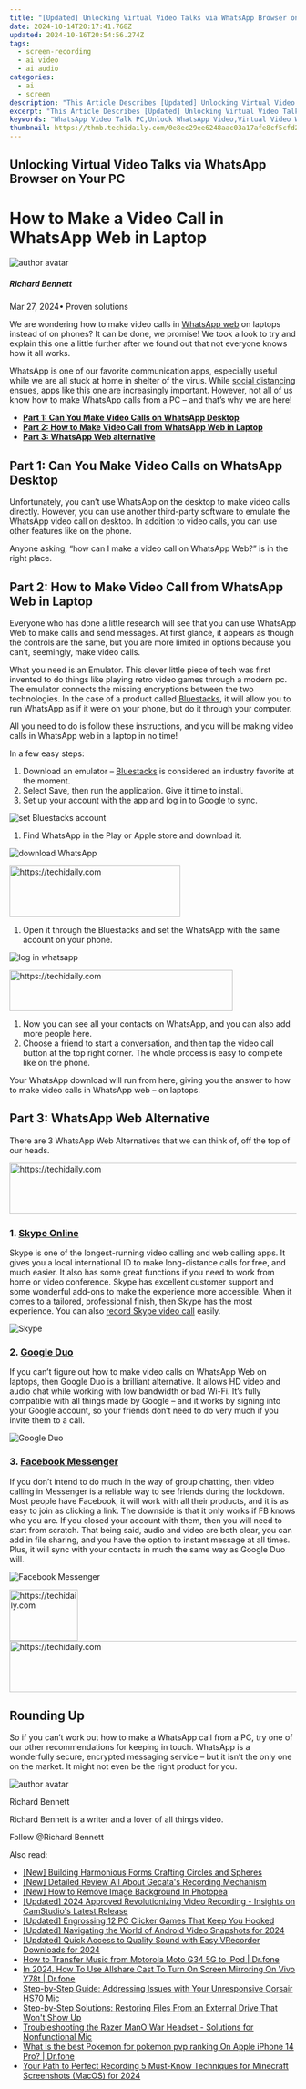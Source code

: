 ```yaml
---
title: "[Updated] Unlocking Virtual Video Talks via WhatsApp Browser on Your PC for 2024"
date: 2024-10-14T20:17:41.768Z
updated: 2024-10-16T20:54:56.274Z
tags: 
  - screen-recording
  - ai video
  - ai audio
categories: 
  - ai
  - screen
description: "This Article Describes [Updated] Unlocking Virtual Video Talks via WhatsApp Browser on Your PC for 2024"
excerpt: "This Article Describes [Updated] Unlocking Virtual Video Talks via WhatsApp Browser on Your PC for 2024"
keywords: "WhatsApp Video Talk PC,Unlock WhatsApp Video,Virtual Video WhatsApp,PC WhatsApp Talking,WhatsApp Virtual Talks,Unlock WhatsApp PC,Video Chat via WhatsApp"
thumbnail: https://thmb.techidaily.com/0e8ec29ee6248aac03a17afe8cf5cfd2ec9d4e36dfc8648cae868f4622fb576a.jpg
---
```


## Unlocking Virtual Video Talks via WhatsApp Browser on Your PC

# How to Make a Video Call in WhatsApp Web in Laptop

![author avatar](https://images.wondershare.com/filmora/article-images/richard-bennett.jpg)

##### Richard Bennett

 Mar 27, 2024• Proven solutions

We are wondering how to make video calls in [WhatsApp web](https://web.whatsapp.com/) on laptops instead of on phones? It can be done, we promise! We took a look to try and explain this one a little further after we found out that not everyone knows how it all works.

WhatsApp is one of our favorite communication apps, especially useful while we are all stuck at home in shelter of the virus. While [social distancing](https://www.cdc.gov/coronavirus/2019-ncov/prevent-getting-sick/social-distancing.html) ensues, apps like this one are increasingly important. However, not all of us know how to make WhatsApp calls from a PC – and that’s why we are here!

* [**Part 1: Can You Make Video Calls on WhatsApp Desktop**](#can-you-make-video-call-whatsapp)
* [**Part 2: How to Make Video Call from WhatsApp Web in Laptop**](#how-to-make-video-call-whatsapp-laptop)
* [**Part 3: WhatsApp Web alternative**](#WhatsApp-Web-alternative)

## Part 1: Can You Make Video Calls on WhatsApp Desktop

Unfortunately, you can’t use WhatsApp on the desktop to make video calls directly. However, you can use another third-party software to emulate the WhatsApp video call on desktop. In addition to video calls, you can use other features like on the phone.

Anyone asking, “how can I make a video call on WhatsApp Web?” is in the right place.

## Part 2: How to Make Video Call from WhatsApp Web in Laptop

Everyone who has done a little research will see that you can use WhatsApp Web to make calls and send messages. At first glance, it appears as though the controls are the same, but you are more limited in options because you can’t, seemingly, make video calls.

What you need is an Emulator. This clever little piece of tech was first invented to do things like playing retro video games through a modern pc. The emulator connects the missing encryptions between the two technologies. In the case of a product called [Bluestacks](https://www.bluestacks.com/), it will allow you to run WhatsApp as if it were on your phone, but do it through your computer.

All you need to do is follow these instructions, and you will be making video calls in WhatsApp web in a laptop in no time!

In a few easy steps:

   1. Download an emulator – [Bluestacks](https://www.bluestacks.com/download.html) is considered an industry favorite at the moment.
   2. Select Save, then run the application. Give it time to install.
   3. Set up your account with the app and log in to Google to sync.

![set Bluestacks account](https://images.wondershare.com/filmora/article-images/set-bluestacks-account.png)

   1. Find WhatsApp in the Play or Apple store and download it.

![download WhatsApp](https://images.wondershare.com/filmora/article-images/download-whatsapp-in-bluestacks.JPG)

<!-- affiliate ads begin -->
<a href="https://aligracehair.sjv.io/c/5597632/1975836/19272" target="_top" id="1975836">
  <img src="//a.impactradius-go.com/display-ad/19272-1975836" border="0" alt="https://techidaily.com" width="300" height="90"/>
</a>
<img height="0" width="0" src="https://aligracehair.sjv.io/i/5597632/1975836/19272" style="position:absolute;visibility:hidden;" border="0" />
<!-- affiliate ads end -->

   1. Open it through the Bluestacks and set the WhatsApp with the same account on your phone.

![log in whatsapp](https://images.wondershare.com/filmora/article-images/install-whatsapp-in-desktop.JPG)

<!-- affiliate ads begin -->
<a href="https://aligracehair.sjv.io/c/5597632/2135417/19272" target="_top" id="2135417">
  <img src="//a.impactradius-go.com/display-ad/19272-2135417" border="0" alt="https://techidaily.com" width="392" height="72"/>
</a>
<img height="0" width="0" src="https://aligracehair.sjv.io/i/5597632/2135417/19272" style="position:absolute;visibility:hidden;" border="0" />
<!-- affiliate ads end -->

1. Now you can see all your contacts on WhatsApp, and you can also add more people here.
2. Choose a friend to start a conversation, and then tap the video call button at the top right corner. The whole process is easy to complete like on the phone.

Your WhatsApp download will run from here, giving you the answer to how to make video calls in WhatsApp web – on laptops.

## Part 3: WhatsApp Web Alternative

There are 3 WhatsApp Web Alternatives that we can think of, off the top of our heads.

<!-- affiliate ads begin -->
<a href="https://aligracehair.sjv.io/c/5597632/2087267/19272" target="_top" id="2087267">
  <img src="//a.impactradius-go.com/display-ad/19272-2087267" border="0" alt="https://techidaily.com" width="728" height="90"/>
</a>
<img height="0" width="0" src="https://aligracehair.sjv.io/i/5597632/2087267/19272" style="position:absolute;visibility:hidden;" border="0" />
<!-- affiliate ads end -->

### 1\. [Skype Online](https://www.skype.com/en/features/skype-web/)

Skype is one of the longest-running video calling and web calling apps. It gives you a local international ID to make long-distance calls for free, and much easier. It also has some great functions if you need to work from home or video conference. Skype has excellent customer support and some wonderful add-ons to make the experience more accessible. When it comes to a tailored, professional finish, then Skype has the most experience. You can also [record Skype video call](https://tools.techidaily.com/wondershare/filmora/download/) easily.

![Skype](https://images.wondershare.com/filmora/article-images/skype.JPG)

### 2\. [Google Duo](https://duo.google.com/about/)

If you can’t figure out how to make video calls on WhatsApp Web on laptops, then Google Duo is a brilliant alternative. It allows HD video and audio chat while working with low bandwidth or bad Wi-Fi. It’s fully compatible with all things made by Google – and it works by signing into your Google account, so your friends don’t need to do very much if you invite them to a call.

![Google Duo](https://images.wondershare.com/filmora/article-images/google-duo-app.JPG)

### 3\. [Facebook Messenger](https://www.messenger.com/)

If you don’t intend to do much in the way of group chatting, then video calling in Messenger is a reliable way to see friends during the lockdown. Most people have Facebook, it will work with all their products, and it is as easy to join as clicking a link. The downside is that it only works if FB knows who you are. If you closed your account with them, then you will need to start from scratch. That being said, audio and video are both clear, you can add in file sharing, and you have the option to instant message at all times. Plus, it will sync with your contacts in much the same way as Google Duo will.

![Facebook Messenger](https://images.wondershare.com/filmora/article-images/messenger-app.JPG)

<!-- affiliate ads begin -->
<a href="https://aligracehair.sjv.io/c/5597632/2135363/19272" target="_top" id="2135363">
  <img src="//a.impactradius-go.com/display-ad/19272-2135363" border="0" alt="https://techidaily.com" width="120" height="90"/>
</a>
<img height="0" width="0" src="https://aligracehair.sjv.io/i/5597632/2135363/19272" style="position:absolute;visibility:hidden;" border="0" />
<!-- affiliate ads end -->

<!-- affiliate ads begin -->
<a href="https://imp.i357552.net/c/5597632/1001453/11832" target="_top" id="1001453">
  <img src="//a.impactradius-go.com/display-ad/11832-1001453" border="0" alt="https://techidaily.com" width="728" height="90"/>
</a>
<img height="0" width="0" src="https://imp.i357552.net/i/5597632/1001453/11832" style="position:absolute;visibility:hidden;" border="0" />
<!-- affiliate ads end -->

## Rounding Up

So if you can’t work out how to make a WhatsApp call from a PC, try one of our other recommendations for keeping in touch. WhatsApp is a wonderfully secure, encrypted messaging service – but it isn’t the only one on the market. It might not even be the right product for you.

![author avatar](https://images.wondershare.com/filmora/article-images/richard-bennett.jpg)

Richard Bennett

Richard Bennett is a writer and a lover of all things video.

Follow @Richard Bennett

<ins class="adsbygoogle"
      style="display:block"
      data-ad-client="ca-pub-7571918770474297"
      data-ad-slot="8358498916"
      data-ad-format="auto"
      data-full-width-responsive="true"></ins>

<span class="atpl-alsoreadstyle">Also read:</span>
<div><ul>
<li><a href="https://screen-mirroring-recording.techidaily.com/new-building-harmonious-forms-crafting-circles-and-spheres/"><u>[New] Building Harmonious Forms Crafting Circles and Spheres</u></a></li>
<li><a href="https://screen-mirroring-recording.techidaily.com/new-detailed-review-all-about-gecatas-recording-mechanism/"><u>[New] Detailed Review All About Gecata's Recording Mechanism</u></a></li>
<li><a href="https://extra-skills.techidaily.com/new-how-to-remove-image-background-in-photopea/"><u>[New] How to Remove Image Background In Photopea</u></a></li>
<li><a href="https://screen-mirroring-recording.techidaily.com/updated-2024-approved-revolutionizing-video-recording-insights-on-camstudios-latest-release/"><u>[Updated] 2024 Approved Revolutionizing Video Recording - Insights on CamStudio's Latest Release</u></a></li>
<li><a href="https://screen-activity-recording.techidaily.com/updated-engrossing-12-pc-clicker-games-that-keep-you-hooked/"><u>[Updated] Engrossing 12 PC Clicker Games That Keep You Hooked</u></a></li>
<li><a href="https://screen-mirroring-recording.techidaily.com/updated-navigating-the-world-of-android-video-snapshots-for-2024/"><u>[Updated] Navigating the World of Android Video Snapshots for 2024</u></a></li>
<li><a href="https://screen-mirroring-recording.techidaily.com/updated-quick-access-to-quality-sound-with-easy-vrecorder-downloads-for-2024/"><u>[Updated] Quick Access to Quality Sound with Easy VRecorder Downloads for 2024</u></a></li>
<li><a href="https://android-transfer.techidaily.com/how-to-transfer-music-from-motorola-moto-g34-5g-to-ipod-drfone-by-drfone-transfer-from-android-transfer-from-android/"><u>How to Transfer Music from Motorola Moto G34 5G to iPod | Dr.fone</u></a></li>
<li><a href="https://screen-mirror.techidaily.com/in-2024-how-to-use-allshare-cast-to-turn-on-screen-mirroring-on-vivo-y78t-drfone-by-drfone-android/"><u>In 2024, How To Use Allshare Cast To Turn On Screen Mirroring On Vivo Y78t | Dr.fone</u></a></li>
<li><a href="https://sound-issues.techidaily.com/step-by-step-guide-addressing-issues-with-your-unresponsive-corsair-hs70-mic/"><u>Step-by-Step Guide: Addressing Issues with Your Unresponsive Corsair HS70 Mic</u></a></li>
<li><a href="https://win-wonderful.techidaily.com/step-by-step-solutions-restoring-files-from-an-external-drive-that-wont-show-up/"><u>Step-by-Step Solutions: Restoring Files From an External Drive That Won't Show Up</u></a></li>
<li><a href="https://sound-issues.techidaily.com/troubleshooting-the-razer-manowar-headset-solutions-for-nonfunctional-mic/"><u>Troubleshooting the Razer ManO'War Headset - Solutions for Nonfunctional Mic</u></a></li>
<li><a href="https://ios-pokemon-go.techidaily.com/what-is-the-best-pokemon-for-pokemon-pvp-ranking-on-apple-iphone-14-pro-drfone-by-drfone-virtual-ios/"><u>What is the best Pokemon for pokemon pvp ranking On Apple iPhone 14 Pro? | Dr.fone</u></a></li>
<li><a href="https://screen-mirroring-recording.techidaily.com/your-path-to-perfect-recording-5-must-know-techniques-for-minecraft-screenshots-macos-for-2024/"><u>Your Path to Perfect Recording 5 Must-Know Techniques for Minecraft Screenshots (MacOS) for 2024</u></a></li>
</ul></div>


